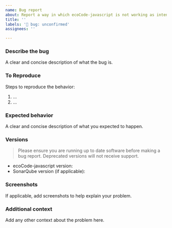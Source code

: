 ```yaml
---
name: Bug report
about: Report a way in which ecoCode-javascript is not working as intended
title: ''
labels: '💉 bug: unconfirmed'
assignees: ''

---
```


### Describe the bug

A clear and concise description of what the bug is.

### To Reproduce

Steps to reproduce the behavior:

1. ...
2. ...

### Expected behavior

A clear and concise description of what you expected to happen.

### Versions

> Please ensure you are running up to date software before making a bug report. Deprecated versions will not receive
> support.

- ecoCode-javascript version:
- SonarQube version (if applicable):

### Screenshots

If applicable, add screenshots to help explain your problem.

### Additional context

Add any other context about the problem here.
